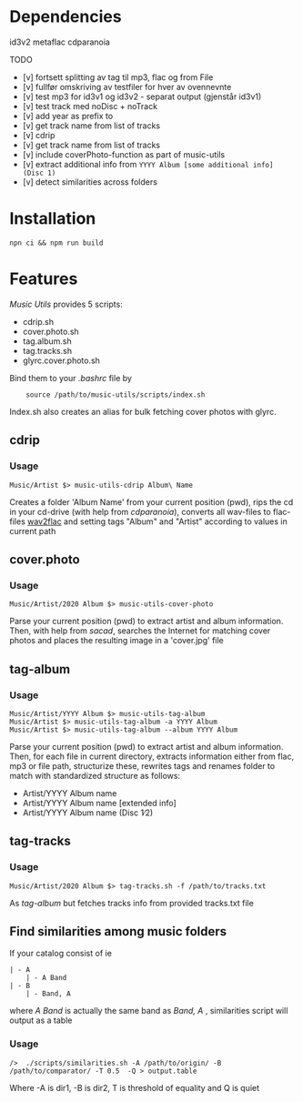 # Dependencies

id3v2
metaflac
cdparanoia

TODO

- [v] fortsett splitting av tag til mp3, flac og from File
- [v] fullfør omskriving av testfiler for hver av ovennevnte
- [v] test mp3 for id3v1 og id3v2 - separat output (gjenstår id3v1)
- [v] test track med noDisc + noTrack
- [v] add year as prefix to
- [v] get track name from list of tracks
- [v] cdrip
- [v] get track name from list of tracks
- [v] include coverPhoto-function as part of music-utils
- [v] extract additional info from `YYYY Album [some additional info] (Disc 1)`
- [v] detect similarities across folders

# Installation

```
npn ci && npm run build

```

# Features

_Music Utils_ provides 5 scripts:

- cdrip.sh
- cover.photo.sh
- tag.album.sh
- tag.tracks.sh
- glyrc.cover.photo.sh

Bind them to your _.bashrc_ file by

```
    source /path/to/music-utils/scripts/index.sh
```

Index.sh also creates an alias for bulk fetching cover photos with glyrc.

## cdrip

### Usage

```
Music/Artist $> music-utils-cdrip Album\ Name
```

Creates a folder 'Album Name' from your current position (pwd), rips the cd in your cd-drive (with help from _cdparanoia_), converts all wav-files to flac-files [wav2flac](./scripts/wav2flac.sh) and setting tags "Album" and "Artist" according to values in current path

## cover.photo

### Usage

```
Music/Artist/2020 Album $> music-utils-cover-photo
```

Parse your current position (pwd) to extract artist and album information. Then, with help from _sacad_, searches the Internet for matching cover photos and places the resulting image in a 'cover.jpg' file

## tag-album

### Usage

```
Music/Artist/YYYY Album $> music-utils-tag-album
Music/Artist $> music-utils-tag-album -a YYYY Album
Music/Artist $> music-utils-tag-album --album YYYY Album
```

Parse your current position (pwd) to extract artist and album information. Then, for each file in current directory, extracts information either from flac, mp3 or file path, structurize these, rewrites tags and renames folder to match with standardized structure as follows:

- Artist/YYYY Album name
- Artist/YYYY Album name [extended info]
- Artist/YYYY Album name (Disc 1∕2)

## tag-tracks

### Usage

```
Music/Artist/2020 Album $> tag-tracks.sh -f /path/to/tracks.txt
```

As _tag-album_ but fetches tracks info from provided tracks.txt file

## Find similarities among music folders

If your catalog consist of ie

```
| - A
    | - A Band
| - B
    | - Band, A
```

where _A Band_ is actually the same band as _Band, A_ , similarities script will output as a table

### Usage

```
/>  ./scripts/similarities.sh -A /path/to/origin/ -B /path/to/comparator/ -T 0.5  -Q > output.table
```

Where -A is dir1, -B is dir2, T is threshold of equality and Q is quiet

